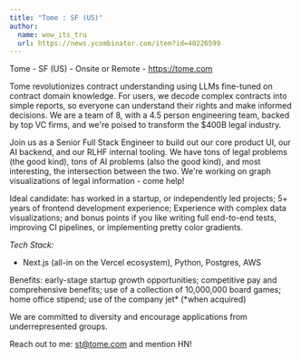 ```yaml
---
title: "Tome : SF (US)"
author:
  name: wow_its_tru
  url: https://news.ycombinator.com/item?id=40226599
---
```

Tome - SF (US) - Onsite or Remote - <a href="https:&#x2F;&#x2F;tome.com" rel="nofollow">https:&#x2F;&#x2F;tome.com</a>

Tome revolutionizes contract understanding using LLMs fine-tuned on contract domain knowledge. For users, we decode complex contracts into simple reports, so everyone can understand their rights and make informed decisions. We are a team of 8, with a 4.5 person engineering team, backed by top VC firms, and we&#x27;re poised to transform the $400B legal industry.

Join us as a Senior Full Stack Engineer to build out our core product UI, our AI backend, and our RLHF internal tooling. We have tons of legal problems (the good kind), tons of AI problems (also the good kind), and most interesting, the intersection between the two. We&#x27;re working on graph visualizations of legal information - come help!

Ideal candidate: has worked in a startup, or independently led projects; 5+ years of frontend development experience; Experience with complex data visualizations; and bonus points if you like writing full end-to-end tests, improving CI pipelines, or implementing pretty color gradients.

<i>Tech Stack:</i>

- Next.js (all-in on the Vercel ecosystem), Python, Postgres, AWS

Benefits: early-stage startup growth opportunities; competitive pay and comprehensive benefits; use of a collection of 10,000,000 board games; home office stipend; use of the company jet* (*when acquired)

We are committed to diversity and encourage applications from underrepresented groups.

Reach out to me: st@tome.com and mention HN!
